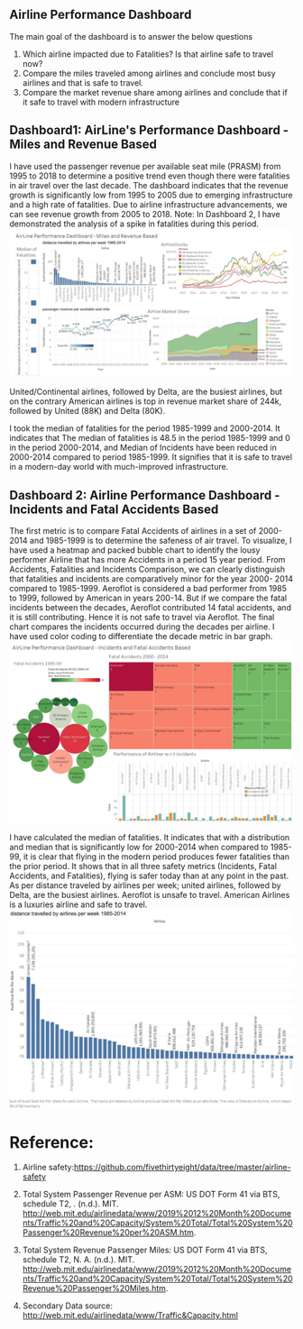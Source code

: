 ## Airline Performance Dashboard

The main goal of the dashboard is to answer the below questions
1.	Which airline impacted due to Fatalities? Is that airline safe to travel now?
2.	Compare the miles traveled among airlines and conclude most busy airlines and that is safe to travel.
3.	Compare the market revenue share among airlines and conclude that if it safe to travel with modern infrastructure


## Dashboard1: AirLine's Performance Dashboard - Miles and Revenue Based
 
I have used the passenger revenue per available seat mile (PRASM) from 1995 to 2018 to determine a positive trend even though there were fatalities in air travel over the last decade. The dashboard indicates that the revenue growth is significantly low from 1995 to 2005 due to emerging infrastructure and a high rate of fatalities. Due to airline infrastructure advancements, we can see revenue growth from 2005 to 2018. 
Note: In Dashboard 2, I have demonstrated the analysis of a spike in fatalities during this period.
![](images/P6_DB1.jpg)

United/Continental airlines, followed by Delta, are the busiest airlines, but on the contrary American airlines is top in revenue market share of 244k, followed by United (88K) and Delta (80K). 
 
I took the median of fatalities for the period 1985-1999 and 2000-2014. It indicates that 
The median of fatalities is 48.5 in the period 1985-1999 and 0 in the period 2000-2014, and Median of Incidents have been reduced in 2000-2014 compared to period 1985-1999. It signifies that it is safe to travel in a modern-day world with much-improved infrastructure.
 
 
 
## Dashboard 2: Airline Performance Dashboard - Incidents and Fatal Accidents Based
 
The first metric is to compare Fatal Accidents of airlines in a set of 2000- 2014 and
1985-1999 is to determine the safeness of air travel. To visualize, I have used a heatmap and packed bubble chart to identify the lousy performer Airline that has more Accidents in a period 15 year period. From Accidents, Fatalities and Incidents Comparison, we can clearly distinguish that fatalities and incidents are comparatively minor for the year 2000- 2014 compared to 1985-1999.
Aeroflot is considered a bad performer from 1985 to 1999, followed by American in years 200-14. But if we compare the fatal incidents between the decades, Aeroflot contributed 14 fatal accidents, and it is still contributing. Hence it is not safe to travel via Aeroflot. The final chart compares the incidents occurred during the decades per airline. I have used color coding to differentiate the decade metric in bar graph.
![](images/P6_DB2.jpg)
 

I have calculated the median of fatalities. It indicates that with a distribution and median that is significantly low for 2000-2014 when compared to 1985-99, it is clear that flying in the modern period produces fewer fatalities than the prior period. It shows that in all three safety metrics (Incidents, Fatal Accidents, and Fatalities), flying is safer today than at any point in the past.  
As per distance traveled by airlines per week; united airlines, followed by Delta, are the busiest airlines. Aeroflot is unsafe to travel. American Airlines is a luxuries airline and safe to travel.
![](images/P6_DB3.jpg)


# Reference:
1.	Airline safety:https://github.com/fivethirtyeight/data/tree/master/airline-safety

2.	Total System Passenger Revenue per ASM: US DOT Form 41 via BTS, schedule T2, . (n.d.). MIT. http://web.mit.edu/airlinedata/www/2019%2012%20Month%20Documents/Traffic%20and%20Capacity/System%20Total/Total%20System%20Passenger%20Revenue%20per%20ASM.htm.

3.	Total System Revenue Passenger Miles: US DOT Form 41 via BTS, schedule T2, N. A. (n.d.). MIT. http://web.mit.edu/airlinedata/www/2019%2012%20Month%20Documents/Traffic%20and%20Capacity/System%20Total/Total%20System%20Revenue%20Passenger%20Miles.htm.

4. Secondary Data source: http://web.mit.edu/airlinedata/www/Traffic&Capacity.html

